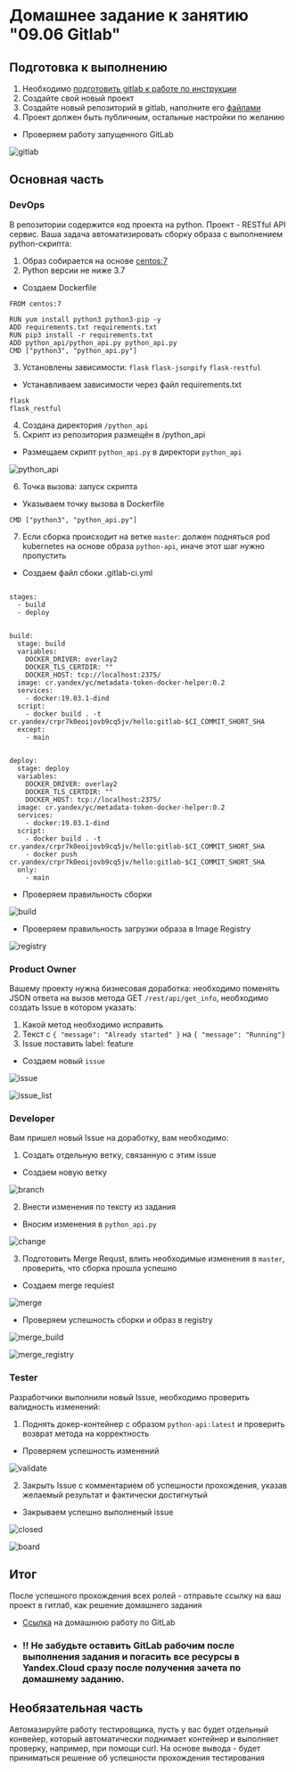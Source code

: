 # Домашнее задание к занятию "09.06 Gitlab"

## Подготовка к выполнению

1. Необходимо [подготовить gitlab к работе по инструкции](https://cloud.yandex.ru/docs/tutorials/infrastructure-management/gitlab-containers)
2. Создайте свой новый проект
3. Создайте новый репозиторий в gitlab, наполните его [файлами](./repository)
4. Проект должен быть публичным, остальные настройки по желанию

* Проверяем работу запущенного GitLab

![gitlab](img/img.png)

## Основная часть

### DevOps

В репозитории содержится код проекта на python. Проект - RESTful API сервис. Ваша задача автоматизировать сборку образа с выполнением python-скрипта:
1. Образ собирается на основе [centos:7](https://hub.docker.com/_/centos?tab=tags&page=1&ordering=last_updated)
2. Python версии не ниже 3.7

* Создаем Dockerfile
```shell
FROM centos:7

RUN yum install python3 python3-pip -y
ADD requirements.txt requirements.txt
RUN pip3 install -r requirements.txt
ADD python_api/python_api.py python_api.py
CMD ["python3", "python_api.py"]
```
3. Установлены зависимости: `flask` `flask-jsonpify` `flask-restful`

* Устанавливаем зависимости через файл requirements.txt
```shell
flask
flask_restful
```
4. Создана директория `/python_api`
5. Скрипт из репозитория размещён в /python_api

* Размещаем скрипт `python_api.py` в директори `python_api`

![python_api](img/img_3.png)

6. Точка вызова: запуск скрипта

* Указываем точку вызова в Dockerfile

```shell
CMD ["python3", "python_api.py"]
```

7. Если сборка происходит на ветке `master`: должен подняться pod kubernetes на основе образа `python-api`, иначе этот шаг нужно пропустить

* Создаем файл сбоки .gitlab-ci.yml

```shell

stages:
  - build
  - deploy


build:
  stage: build
  variables:
    DOCKER_DRIVER: overlay2
    DOCKER_TLS_CERTDIR: ""
    DOCKER_HOST: tcp://localhost:2375/
  image: cr.yandex/yc/metadata-token-docker-helper:0.2
  services:
    - docker:19.03.1-dind
  script:
    - docker build . -t cr.yandex/crpr7k0eoijovb9cq5jv/hello:gitlab-$CI_COMMIT_SHORT_SHA
  except:
    - main


deploy:
  stage: deploy
  variables:
    DOCKER_DRIVER: overlay2
    DOCKER_TLS_CERTDIR: ""
    DOCKER_HOST: tcp://localhost:2375/
  image: cr.yandex/yc/metadata-token-docker-helper:0.2
  services:
    - docker:19.03.1-dind
  script:
    - docker build . -t cr.yandex/crpr7k0eoijovb9cq5jv/hello:gitlab-$CI_COMMIT_SHORT_SHA
    - docker push cr.yandex/crpr7k0eoijovb9cq5jv/hello:gitlab-$CI_COMMIT_SHORT_SHA
  only:
    - main

```

* Проверяем правильность сборки

![build](img/img_4.png)

* Проверяем правильность загрузки образа в Image Registry

![registry](img/img_5.png)

### Product Owner

Вашему проекту нужна бизнесовая доработка: необходимо поменять JSON ответа на вызов метода GET `/rest/api/get_info`, необходимо создать Issue в котором указать:
1. Какой метод необходимо исправить
2. Текст с `{ "message": "Already started" }` на `{ "message": "Running"}`
3. Issue поставить label: feature

* Создаем новый `issue`

![issue](img/img_1.png)

![issue_list](img/img_2.png)

### Developer

Вам пришел новый Issue на доработку, вам необходимо:
1. Создать отдельную ветку, связанную с этим issue

* Создаем новую ветку

![branch](img/img_7.png)

2. Внести изменения по тексту из задания

* Вносим изменения в `python_api.py`

![change](img/img_6.png)


3. Подготовить Merge Requst, влить необходимые изменения в `master`, проверить, что сборка прошла успешно

* Создаем merge requiest

![merge](img/img_8.png)

* Проверяем успешность сборки и образ в registry

![merge_build](img/img_9.png)

![merge_registry](img/img_10.png)


### Tester

Разработчики выполнили новый Issue, необходимо проверить валидность изменений:
1. Поднять докер-контейнер с образом `python-api:latest` и проверить возврат метода на корректность

* Проверяем успешность изменений

![validate](img/img_11.png)

2. Закрыть Issue с комментарием об успешности прохождения, указав желаемый результат и фактически достигнутый

* Закрываем успешно выполненый issue

![closed](img/img_12.png)

![board](img/img_13.png)

## Итог

После успешного прохождения всех ролей - отправьте ссылку на ваш проект в гитлаб, как решение домашнего задания

* [Ссылка]([https://netology-dpopov.gitlab.yandexcloud.net/users/sign_in](https://netology-dpopov.gitlab.yandexcloud.net/dpopov/netology-test.git)) на домашнюю работу по GitLab


* ### :bangbang: Не забудьте оставить GitLab рабочим после выполнения задания и погасить все ресурсы в Yandex.Cloud сразу после получения зачета по домашнему заданию.

## Необязательная часть

Автомазируйте работу тестировщика, пусть у вас будет отдельный конвейер, который автоматически поднимает контейнер и выполняет проверку, например, при помощи curl. На основе вывода - будет приниматься решение об успешности прохождения тестирования




